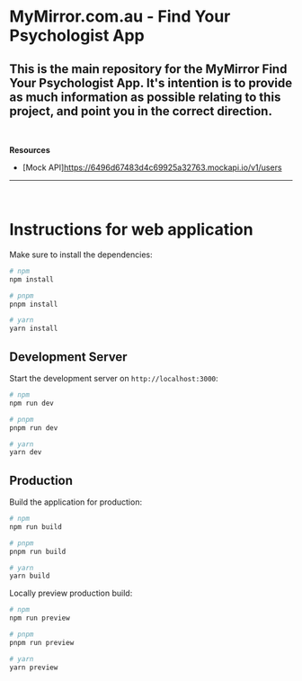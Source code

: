 # MyMirror.com.au - Find Your Psychologist App
This is the main repository for the **MyMirror Find Your Psychologist App**. It's intention is to provide as much information as possible relating to this project, and point you in the correct direction.
---
</br>

 **Resources**
  * [Mock API]https://6496d67483d4c69925a32763.mockapi.io/v1/users
---
<br/>

# Instructions for web application

Make sure to install the dependencies:

```bash
# npm
npm install

# pnpm
pnpm install

# yarn
yarn install
```

## Development Server

Start the development server on `http://localhost:3000`:

```bash
# npm
npm run dev

# pnpm
pnpm run dev

# yarn
yarn dev
```

## Production

Build the application for production:

```bash
# npm
npm run build

# pnpm
pnpm run build

# yarn
yarn build
```

Locally preview production build:

```bash
# npm
npm run preview

# pnpm
pnpm run preview

# yarn
yarn preview